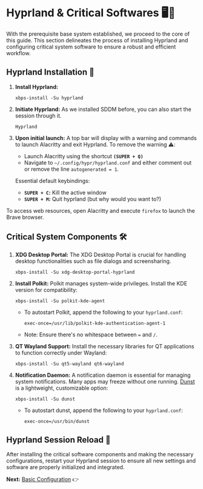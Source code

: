 # Hyprland & Critical Softwares 🖥️🔧
With the prerequisite base system established, we proceed to the core of this guide. This section delineates the process of installing Hyprland and configuring critical system software to ensure a robust and efficient workflow.

## Hyprland Installation 🚀
1. **Install Hyprland:** 

    ```
    xbps-install -Su hyprland
    ```

2. **Initiate Hyprland:**
    As we installed SDDM before, you can also start the session through it.

    ```
    Hyprland
    ```

3. **Upon initial launch:** A top bar will display with a warning and commands to launch Alacritty and exit Hyprland.
To remove the warning ⚠️:

    * Launch Alacritty using the shortcut **`(SUPER + Q)`** 
    * Navigate to `~/.config/hypr/hyprland.conf` and either comment out or remove the line `autogenerated = 1`.

    Essential default keybindings:
    * **`SUPER + C`:** Kill the active window
    * **`SUPER + M`:** Quit hyprland (but why would you want to?)

To access web resources, open Alacritty and execute `firefox` to launch the Brave browser.

## Critical System Components 🛠️
1. **XDG Desktop Portal:** The XDG Desktop Portal is crucial for handling desktop functionalities such as file dialogs and screensharing.

    ```
    xbps-install -Su xdg-desktop-portal-hyprland
    ```

2. **Install Polkit:** Polkit manages system-wide privileges. Install the KDE version for compatibility:

    ```
    xbps-install -Su polkit-kde-agent
    ```
    
    * To autostart Polkit, append the following to your `hyprland.conf`:

        ```
        exec-once=/usr/lib/polkit-kde-authentication-agent-1
        ```

    * Note: Ensure there's no whitespace between `=` and `/`.

3. **QT Wayland Support:** Install the necessary libraries for QT applications to function correctly under Wayland:

    ```
    xbps-install -Su qt5-wayland qt6-wayland
    ```

4. **Notification Daemon:** A notification daemon is essential for managing system notifications. Many apps may freeze without one running. [Dunst](https://github.com/dunst-project/dunst) is a lightweight, customizable option:

    ```
    xbps-install -Su dunst
    ```

    * To autostart dunst, append the following to your `hyprland.conf`:

        ```
        exec-once=/usr/bin/dunst
        ```

## Hyprland Session Reload 🔄
After installing the critical software components and making the necessary configurations, restart your Hyprland session to ensure all new settings and software are properly initialized and integrated.

**Next:** [Basic Configuration](basic_configuration.md) 👉
